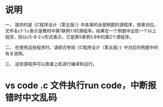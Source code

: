 # 说明

一、 提供的是《C程序设计（第五版）》中各章的全部例题的源程序，按章对应。文件名c1-1.c表示是教材中第1章例1.1的源程序。如果在一个例题中出现一个以上程序，则以c5-8-2.c形式表示，它是第5章例5.8中的第2个源程序。

二、 在使用这些程序时，请结合参阅《C程序设计（第五版）》中对应的例题中的有关说明。

三、 这些源程序可以直接上机进行编译和运行。


# vs code  .c 文件执行run code，中断报错时中文乱码
